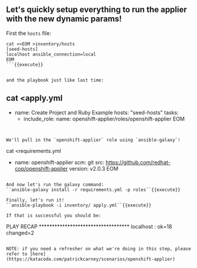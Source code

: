 ## Let's quickly setup everything to run the applier with the new dynamic params!

First the `hosts` file:

```
cat <<EOM >inventory/hosts
[seed-hosts]
localhost ansible_connection=local
EOM
```{{execute}}


and the playbook just like last time:

```
cat <<EOM >apply.yml
---
- name: Create Project and Ruby Example 
  hosts: "seed-hosts"
  tasks:
    - include_role:
        name: openshift-applier/roles/openshift-applier
EOM
```{{execute}} 


We'll pull in the `openshift-applier` role using `ansible-galaxy`!
```
cat <<EOM >requirements.yml
- name: openshift-applier
  scm: git
  src: https://github.com/redhat-cop/openshift-applier
  version: v2.0.3
EOM
```{{execute}}

And now let's run the galaxy command:
``ansible-galaxy install -r requirements.yml -p roles``{{execute}}

Finally, let's run it!
``ansible-playbook -i inventory/ apply.yml``{{execute}}

If that is successful you should be:

```
PLAY RECAP ***********************************
localhost                  : ok=18   changed=2
```

NOTE: if you need a refresher on what we're doing in this step, please refer to [here](https://katacoda.com/patrickcarney/scenarios/openshift-applier)